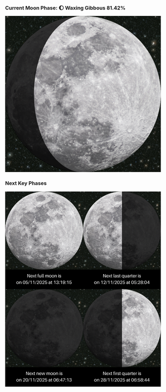 ### Current Moon Phase: 🌔 Waxing Gibbous 81.42%
![Moon Phase](moonphase.png)
### Next Key Phases
![Gallery](gallery.png)